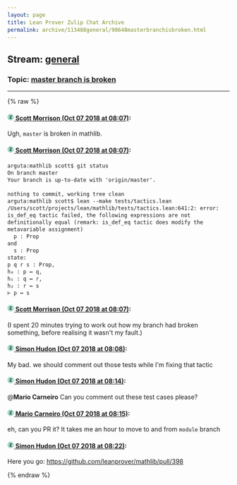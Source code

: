 ```yaml
---
layout: page
title: Lean Prover Zulip Chat Archive 
permalink: archive/113488general/90648masterbranchisbroken.html
---
```


## Stream: [general](index.html)
### Topic: [master branch is broken](90648masterbranchisbroken.html)

---


{% raw %}
#### [![Click to go to Zulip](../../assets/img/zulip2.png) Scott Morrison (Oct 07 2018 at 08:07)](https://leanprover.zulipchat.com/#narrow/stream/113488-general/topic/master%20branch%20is%20broken/near/135340328):
Ugh, `master` is broken in mathlib.

#### [![Click to go to Zulip](../../assets/img/zulip2.png) Scott Morrison (Oct 07 2018 at 08:07)](https://leanprover.zulipchat.com/#narrow/stream/113488-general/topic/master%20branch%20is%20broken/near/135340329):
```
arguta:mathlib scott$ git status
On branch master
Your branch is up-to-date with 'origin/master'.

nothing to commit, working tree clean
arguta:mathlib scott$ lean --make tests/tactics.lean 
/Users/scott/projects/lean/mathlib/tests/tactics.lean:641:2: error: is_def_eq tactic failed, the following expressions are not definitionally equal (remark: is_def_eq tactic does modify the metavariable assignment)
  p : Prop
and
  s : Prop
state:
p q r s : Prop,
h₀ : p ↔ q,
h₁ : q ↔ r,
h₂ : r ↔ s
⊢ p ↔ s
```

#### [![Click to go to Zulip](../../assets/img/zulip2.png) Scott Morrison (Oct 07 2018 at 08:07)](https://leanprover.zulipchat.com/#narrow/stream/113488-general/topic/master%20branch%20is%20broken/near/135340330):
(I spent 20 minutes trying to work out how my branch had broken something, before realising it wasn't my fault.)

#### [![Click to go to Zulip](../../assets/img/zulip2.png) Simon Hudon (Oct 07 2018 at 08:08)](https://leanprover.zulipchat.com/#narrow/stream/113488-general/topic/master%20branch%20is%20broken/near/135340368):
My bad. we should comment out those tests while I'm fixing that tactic

#### [![Click to go to Zulip](../../assets/img/zulip2.png) Simon Hudon (Oct 07 2018 at 08:14)](https://leanprover.zulipchat.com/#narrow/stream/113488-general/topic/master%20branch%20is%20broken/near/135340518):
@**Mario Carneiro** Can you comment out these test cases please?

#### [![Click to go to Zulip](../../assets/img/zulip2.png) Mario Carneiro (Oct 07 2018 at 08:15)](https://leanprover.zulipchat.com/#narrow/stream/113488-general/topic/master%20branch%20is%20broken/near/135340525):
eh, can you PR it? It takes me an hour to move to and from `module` branch

#### [![Click to go to Zulip](../../assets/img/zulip2.png) Simon Hudon (Oct 07 2018 at 08:22)](https://leanprover.zulipchat.com/#narrow/stream/113488-general/topic/master%20branch%20is%20broken/near/135340729):
Here you go: https://github.com/leanprover/mathlib/pull/398


{% endraw %}
